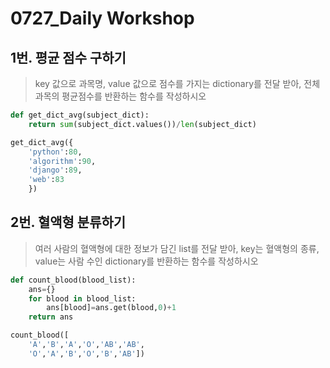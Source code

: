 # 0727_Daily Workshop

## 1번. 평균 점수 구하기

> key 값으로 과목명, value 값으로 점수를 가지는 dictionary를 전달 받아, 전체 과목의 평균점수를 반환하는 함수를 작성하시오

```python
def get_dict_avg(subject_dict):
    return sum(subject_dict.values())/len(subject_dict)

get_dict_avg({
    'python':80,
    'algorithm':90,
    'django':89,
    'web':83
    })
```



## 2번. 혈액형 분류하기

> 여러 사람의 혈액형에 대한 정보가 담긴 list를 전달 받아, key는 혈액형의 종류, value는 사람 수인 dictionary를 반환하는 함수를 작성하시오

```python
def count_blood(blood_list):
    ans={}
    for blood in blood_list:
        ans[blood]=ans.get(blood,0)+1
    return ans

count_blood([
    'A','B','A','O','AB','AB',
    'O','A','B','O','B','AB'])
```



